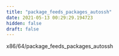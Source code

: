```yaml
---
title: "package_feeds_packages_autossh"
date: 2021-05-13 00:29:29.194723
hidden: false
draft: false
---
```


x86/64/package_feeds_packages_autossh

